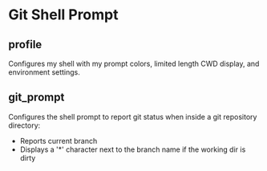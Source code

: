 Git Shell Prompt
================

profile
-------
Configures my shell with my prompt colors, limited length CWD display, and environment settings.

git_prompt
----------
Configures the shell prompt to report git status when inside a git repository directory:

* Reports current branch
* Displays a '*' character next to the branch name if the working dir is dirty